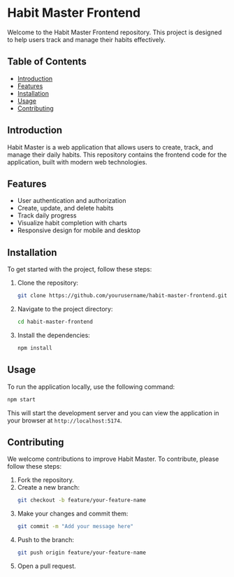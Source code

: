 # Habit Master Frontend

Welcome to the Habit Master Frontend repository. This project is designed to help users track and manage their habits effectively.

## Table of Contents

- [Introduction](#introduction)
- [Features](#features)
- [Installation](#installation)
- [Usage](#usage)
- [Contributing](#contributing)

## Introduction

Habit Master is a web application that allows users to create, track, and manage their daily habits. This repository contains the frontend code for the application, built with modern web technologies.

## Features

- User authentication and authorization
- Create, update, and delete habits
- Track daily progress
- Visualize habit completion with charts
- Responsive design for mobile and desktop

## Installation

To get started with the project, follow these steps:

1. Clone the repository:
    ```bash
    git clone https://github.com/yourusername/habit-master-frontend.git
    ```
2. Navigate to the project directory:
    ```bash
    cd habit-master-frontend
    ```
3. Install the dependencies:
    ```bash
    npm install
    ```

## Usage

To run the application locally, use the following command:
```bash
npm start
```
This will start the development server and you can view the application in your browser at `http://localhost:5174`.

## Contributing

We welcome contributions to improve Habit Master. To contribute, please follow these steps:

1. Fork the repository.
2. Create a new branch:
    ```bash
    git checkout -b feature/your-feature-name
    ```
3. Make your changes and commit them:
    ```bash
    git commit -m "Add your message here"
    ```
4. Push to the branch:
    ```bash
    git push origin feature/your-feature-name
    ```
5. Open a pull request.
